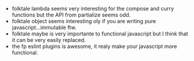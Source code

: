 - folktale lambda seems very interesting for the compose and curry functions but the API from partialize seems odd.
- folktale object seems interesting oly if you are writing pure javascript...immutable ftw.
- folktale maybe is very importante to functional javascript but I think that it can be very easily replaced.
- the fp eslint plugins is awesome, it realy make your javascript more functional.